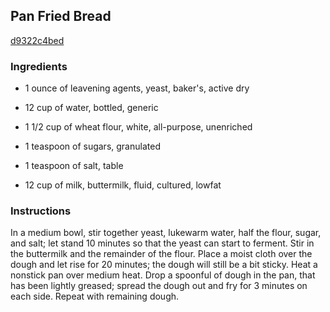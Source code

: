 ## Pan Fried Bread

[d9322c4bed](http://www.food.com/recipe/pan-fried-bread-504775)

### Ingredients

 - 1 ounce of leavening agents, yeast, baker's, active dry

 - 12 cup of water, bottled, generic

 - 1 1/2 cup of wheat flour, white, all-purpose, unenriched

 - 1 teaspoon of sugars, granulated

 - 1 teaspoon of salt, table

 - 12 cup of milk, buttermilk, fluid, cultured, lowfat

### Instructions

In a medium bowl, stir together yeast, lukewarm water, half the flour, sugar, and salt; let stand 10 minutes so that the yeast can start to ferment. Stir in the buttermilk and the remainder of the flour. Place a moist cloth over the dough and let rise for 20 minutes; the dough will still be a bit sticky. Heat a nonstick pan over medium heat. Drop a spoonful of dough in the pan, that has been lightly greased; spread the dough out and fry for 3 minutes on each side. Repeat with remaining dough.